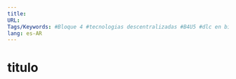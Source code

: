 ```yaml
---
title: 
URL: 
Tags/Keywords: #Bloque 4 #tecnologias descentralizadas #B4U5 #dlc en bitcoin #bitcoin #btc
lang: es-AR
---
```

# titulo